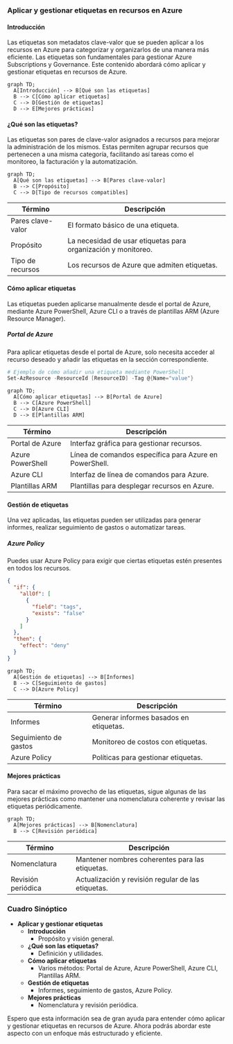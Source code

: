 ### Aplicar y gestionar etiquetas en recursos en Azure

#### Introducción

Las etiquetas son metadatos clave-valor que se pueden aplicar a los recursos en Azure para categorizar y organizarlos de una manera más eficiente. Las etiquetas son fundamentales para gestionar Azure Subscriptions y Governance. Este contenido abordará cómo aplicar y gestionar etiquetas en recursos de Azure.

```mermaid
graph TD;
  A[Introducción] --> B[Qué son las etiquetas]
  B --> C[Cómo aplicar etiquetas]
  C --> D[Gestión de etiquetas]
  D --> E[Mejores prácticas]
```

#### ¿Qué son las etiquetas?

Las etiquetas son pares de clave-valor asignados a recursos para mejorar la administración de los mismos. Estas permiten agrupar recursos que pertenecen a una misma categoría, facilitando así tareas como el monitoreo, la facturación y la automatización.

```mermaid
graph TD;
  A[Qué son las etiquetas] --> B[Pares clave-valor]
  B --> C[Propósito]
  C --> D[Tipo de recursos compatibles]
```

| Término               | Descripción                                                   |
|----------------------|---------------------------------------------------------------|
| Pares clave-valor     | El formato básico de una etiqueta.                            |
| Propósito             | La necesidad de usar etiquetas para organización y monitoreo. |
| Tipo de recursos      | Los recursos de Azure que admiten etiquetas.                  |

#### Cómo aplicar etiquetas

Las etiquetas pueden aplicarse manualmente desde el portal de Azure, mediante Azure PowerShell, Azure CLI o a través de plantillas ARM (Azure Resource Manager).

##### Portal de Azure
Para aplicar etiquetas desde el portal de Azure, solo necesita acceder al recurso deseado y añadir las etiquetas en la sección correspondiente.

```powershell
# Ejemplo de cómo añadir una etiqueta mediante PowerShell
Set-AzResource -ResourceId [ResourceID] -Tag @{Name="value"}
```

```mermaid
graph TD;
  A[Cómo aplicar etiquetas] --> B[Portal de Azure]
  B --> C[Azure PowerShell]
  C --> D[Azure CLI]
  D --> E[Plantillas ARM]
```

| Término           | Descripción                                           |
|------------------|-------------------------------------------------------|
| Portal de Azure   | Interfaz gráfica para gestionar recursos.             |
| Azure PowerShell | Línea de comandos específica para Azure en PowerShell.|
| Azure CLI        | Interfaz de línea de comandos para Azure.             |
| Plantillas ARM    | Plantillas para desplegar recursos en Azure.          |

#### Gestión de etiquetas

Una vez aplicadas, las etiquetas pueden ser utilizadas para generar informes, realizar seguimiento de gastos o automatizar tareas.

##### Azure Policy
Puedes usar Azure Policy para exigir que ciertas etiquetas estén presentes en todos los recursos.

```json
{
  "if": {
    "allOf": [
      {
        "field": "tags",
        "exists": "false"
      }
    ]
  },
  "then": {
    "effect": "deny"
  }
}
```

```mermaid
graph TD;
  A[Gestión de etiquetas] --> B[Informes]
  B --> C[Seguimiento de gastos]
  C --> D[Azure Policy]
```

| Término            | Descripción                              |
|--------------------|------------------------------------------|
| Informes           | Generar informes basados en etiquetas.   |
| Seguimiento de gastos | Monitoreo de costos con etiquetas.    |
| Azure Policy       | Políticas para gestionar etiquetas.      |

#### Mejores prácticas

Para sacar el máximo provecho de las etiquetas, sigue algunas de las mejores prácticas como mantener una nomenclatura coherente y revisar las etiquetas periódicamente.

```mermaid
graph TD;
  A[Mejores prácticas] --> B[Nomenclatura]
  B --> C[Revisión periódica]
```

| Término            | Descripción                              |
|--------------------|------------------------------------------|
| Nomenclatura       | Mantener nombres coherentes para las etiquetas.|
| Revisión periódica | Actualización y revisión regular de las etiquetas.|

### Cuadro Sinóptico

- **Aplicar y gestionar etiquetas**
  - **Introducción**
    - Propósito y visión general.
  - **¿Qué son las etiquetas?**
    - Definición y utilidades.
  - **Cómo aplicar etiquetas**
    - Varios métodos: Portal de Azure, Azure PowerShell, Azure CLI, Plantillas ARM.
  - **Gestión de etiquetas**
    - Informes, seguimiento de gastos, Azure Policy.
  - **Mejores prácticas**
    - Nomenclatura y revisión periódica.

Espero que esta información sea de gran ayuda para entender cómo aplicar y gestionar etiquetas en recursos de Azure. Ahora podrás abordar este aspecto con un enfoque más estructurado y eficiente.
